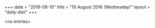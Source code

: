 +++
date = "2016-08-10"
title = "10 August 2016 (Wednesday)"
layout = "daily-diet"
+++


\<no entries\>
